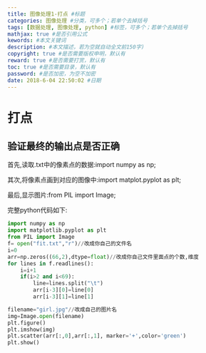 ```yaml
---
title: 图像处理1-打点 #标题
categories: 图像处理 #分类，可多个；若单个去掉括号
tags: [数据处理, 图像处理, python] #标签，可多个；若单个去掉括号
mathjax: true #是否引用公式
kewords: #本文关键词
description: #本文描述，若为空就自动全文前150字)
copyright: true #是否需要版权申明，默认有
reward: true #是否需要打赏，默认有
toc: true #是否需要目录，默认有
password: #是否加密，为空不加密
date: 2018-6-04 22:50:02 #日期
---
```



# 打点
## 验证最终的输出点是否正确

首先,读取.txt中的像素点的数据:import numpy as np;

其次,将像素点画到对应的图像中:import matplot.pyplot as plt;

最后,显示图片:from PIL import Image;

完整python代码如下:

```python
import numpy as np
import matplotlib.pyplot as plt
from PIL import Image
f= open("fit.txt","r")//改成你自己的文件名
i=0
arr=np.zeros((66,2),dtype=float)//改成你自己文件里面点的个数,维度
for lines in f.readlines():
    i=i+1
    if(i>2 and i<69):
        line=lines.split("\t")
        arr[i-3][0]=line[0]
        arr[i-3][1]=line[1]

filename="girl.jpg"//改成自己的图片名
img=Image.open(filename)
plt.figure()
plt.imshow(img)
plt.scatter(arr[:,0],arr[:,1], marker='+',color='green')
plt.show()
```












